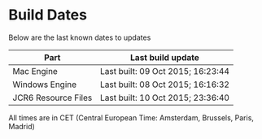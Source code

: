 # Build Dates

Below are the last known dates to updates

Part | Last build update
-----|-----
Mac Engine | Last built: 09 Oct 2015; 16:23:44
Windows Engine | Last built: 08 Oct 2015; 16:16:32
JCR6 Resource Files | Last built: 10 Oct 2015; 23:36:40
All times are in CET (Central European Time: Amsterdam, Brussels, Paris, Madrid)



